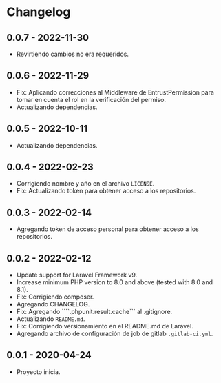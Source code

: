 # Changelog

## 0.0.7 - 2022-11-30

- Revirtiendo cambios no era requeridos.

## 0.0.6 - 2022-11-29

- Fix: Aplicando correcciones al Middleware de EntrustPermission para tomar en cuenta el rol en la verificación del permiso.
- Actualizando dependencias.

## 0.0.5 - 2022-10-11

- Actualizando dependencias.

## 0.0.4 - 2022-02-23

- Corrigiendo nombre y año en el archivo ```LICENSE```.
- Fix: Actualizando token para obtener acceso a los repositorios. 

## 0.0.3 - 2022-02-14

- Agregando  token de acceso personal para obtener acceso a los repositorios.

## 0.0.2 - 2022-02-12

- Update support for Laravel Framework v9.
- Increase minimum PHP version to 8.0 and above (tested with 8.0 and 8.1).
- Fix: Corrigiendo composer.
- Agregando CHANGELOG.
- Fix: Agregando ````.phpunit.result.cache``` al .gitignore.
- Actualizando ```README.md```.
- Fix: Corrigiendo versionamiento en el README.md de Laravel.
- Agregando archivo de configuración de job de gitlab ```.gitlab-ci.yml```.

## 0.0.1 - 2020-04-24

- Proyecto inicia.
